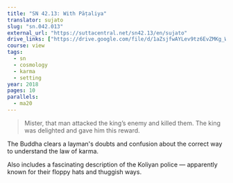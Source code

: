 ```yaml
---
title: "SN 42.13: With Pāṭaliya"
translator: sujato
slug: "sn.042.013"
external_url: "https://suttacentral.net/sn42.13/en/sujato"
drive_links: ["https://drive.google.com/file/d/1aZsjfwAYLev9tz6EvZMKg_Wd-9agg_HJ/view?usp=drivesdk"]
course: view
tags:
  - sn
  - cosmology
  - karma
  - setting
year: 2018
pages: 10
parallels:
  - ma20
---
```


> Mister, that man attacked the king’s enemy and killed them. The king was delighted and gave him this reward.

The Buddha clears a layman's doubts and confusion about the correct way to understand the law of karma.

Also includes a fascinating description of the Koliyan police — apparently known for their floppy hats and thuggish ways.
